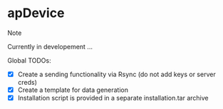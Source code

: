 # apDevice

> [!NOTE]
> Currently in developement ...
>
> Global TODOs:
> - [x] Create a sending functionality via Rsync (do not add keys or server creds)
> - [x] Create a template for data generation
> - [x] Installation script is provided in a separate installation.tar archive